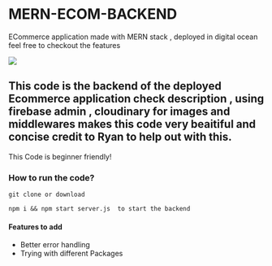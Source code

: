 # MERN-ECOM-BACKEND
ECommerce application made with MERN stack , deployed in digital ocean feel free to checkout the features

![](src_ecom.gif)

## This code is the backend of the deployed Ecommerce application check description , using firebase admin , cloudinary for images and middlewares makes this code very beaitiful and concise credit to Ryan to help out with this.
This Code is beginner friendly!

### How to run the code?
```
git clone or download

npm i && npm start server.js  to start the backend

```
#### Features to add

* Better error handling
* Trying with different Packages
